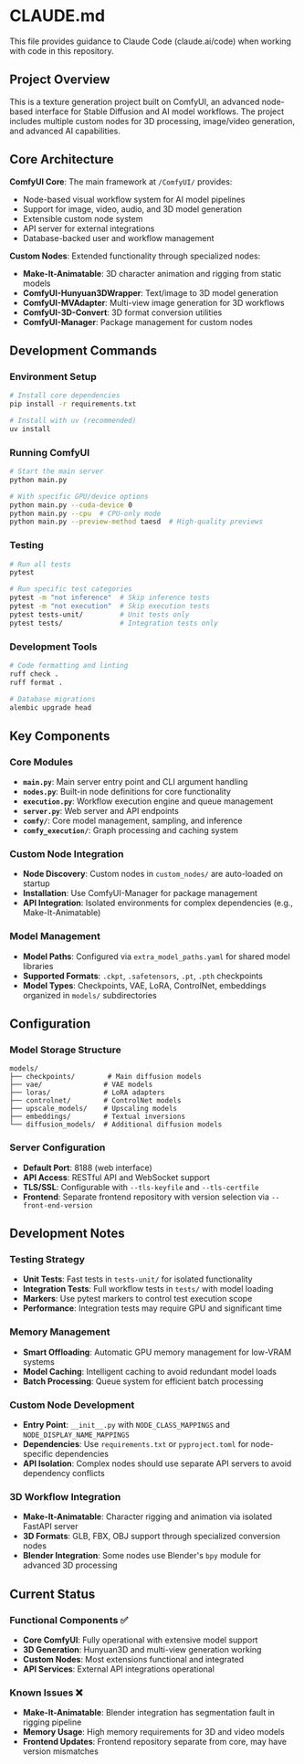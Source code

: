 # CLAUDE.md

This file provides guidance to Claude Code (claude.ai/code) when working with code in this repository.

## Project Overview

This is a texture generation project built on ComfyUI, an advanced node-based interface for Stable Diffusion and AI model workflows. The project includes multiple custom nodes for 3D processing, image/video generation, and advanced AI capabilities.

## Core Architecture

**ComfyUI Core**: The main framework at `/ComfyUI/` provides:
- Node-based visual workflow system for AI model pipelines
- Support for image, video, audio, and 3D model generation
- Extensible custom node system
- API server for external integrations
- Database-backed user and workflow management

**Custom Nodes**: Extended functionality through specialized nodes:
- **Make-It-Animatable**: 3D character animation and rigging from static models
- **ComfyUI-Hunyuan3DWrapper**: Text/image to 3D model generation
- **ComfyUI-MVAdapter**: Multi-view image generation for 3D workflows
- **ComfyUI-3D-Convert**: 3D format conversion utilities
- **ComfyUI-Manager**: Package management for custom nodes

## Development Commands

### Environment Setup
```bash
# Install core dependencies
pip install -r requirements.txt

# Install with uv (recommended)
uv install
```

### Running ComfyUI
```bash
# Start the main server
python main.py

# With specific GPU/device options
python main.py --cuda-device 0
python main.py --cpu  # CPU-only mode
python main.py --preview-method taesd  # High-quality previews
```

### Testing
```bash
# Run all tests
pytest

# Run specific test categories
pytest -m "not inference"  # Skip inference tests
pytest -m "not execution"  # Skip execution tests
pytest tests-unit/         # Unit tests only
pytest tests/              # Integration tests only
```

### Development Tools
```bash
# Code formatting and linting
ruff check .
ruff format .

# Database migrations
alembic upgrade head
```

## Key Components

### Core Modules
- **`main.py`**: Main server entry point and CLI argument handling
- **`nodes.py`**: Built-in node definitions for core functionality  
- **`execution.py`**: Workflow execution engine and queue management
- **`server.py`**: Web server and API endpoints
- **`comfy/`**: Core model management, sampling, and inference
- **`comfy_execution/`**: Graph processing and caching system

### Custom Node Integration
- **Node Discovery**: Custom nodes in `custom_nodes/` are auto-loaded on startup
- **Installation**: Use ComfyUI-Manager for package management
- **API Integration**: Isolated environments for complex dependencies (e.g., Make-It-Animatable)

### Model Management
- **Model Paths**: Configured via `extra_model_paths.yaml` for shared model libraries
- **Supported Formats**: `.ckpt`, `.safetensors`, `.pt`, `.pth` checkpoints
- **Model Types**: Checkpoints, VAE, LoRA, ControlNet, embeddings organized in `models/` subdirectories

## Configuration

### Model Storage Structure
```
models/
├── checkpoints/        # Main diffusion models
├── vae/               # VAE models  
├── loras/             # LoRA adapters
├── controlnet/        # ControlNet models
├── upscale_models/    # Upscaling models
├── embeddings/        # Textual inversions
└── diffusion_models/  # Additional diffusion models
```

### Server Configuration
- **Default Port**: 8188 (web interface)
- **API Access**: RESTful API and WebSocket support
- **TLS/SSL**: Configurable with `--tls-keyfile` and `--tls-certfile`
- **Frontend**: Separate frontend repository with version selection via `--front-end-version`

## Development Notes

### Testing Strategy
- **Unit Tests**: Fast tests in `tests-unit/` for isolated functionality
- **Integration Tests**: Full workflow tests in `tests/` with model loading
- **Markers**: Use pytest markers to control test execution scope
- **Performance**: Integration tests may require GPU and significant time

### Memory Management
- **Smart Offloading**: Automatic GPU memory management for low-VRAM systems
- **Model Caching**: Intelligent caching to avoid redundant model loads
- **Batch Processing**: Queue system for efficient batch processing

### Custom Node Development
- **Entry Point**: `__init__.py` with `NODE_CLASS_MAPPINGS` and `NODE_DISPLAY_NAME_MAPPINGS`
- **Dependencies**: Use `requirements.txt` or `pyproject.toml` for node-specific dependencies
- **API Isolation**: Complex nodes should use separate API servers to avoid dependency conflicts

### 3D Workflow Integration
- **Make-It-Animatable**: Character rigging and animation via isolated FastAPI server
- **3D Formats**: GLB, FBX, OBJ support through specialized conversion nodes
- **Blender Integration**: Some nodes use Blender's `bpy` module for advanced 3D processing

## Current Status

### Functional Components ✅
- **Core ComfyUI**: Fully operational with extensive model support
- **3D Generation**: Hunyuan3D and multi-view generation working
- **Custom Nodes**: Most extensions functional and integrated
- **API Services**: External API integrations operational

### Known Issues ❌
- **Make-It-Animatable**: Blender integration has segmentation fault in rigging pipeline
- **Memory Usage**: High memory requirements for 3D and video models
- **Frontend Updates**: Frontend repository separate from core, may have version mismatches
